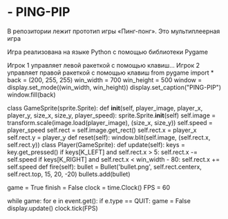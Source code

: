 # - PING-PIP
В репозитории лежит прототип игры «Пинг-понг». Это мультиплеерная игра

Игра реализована на языке Python с помощью библиотеки Pygame

Игрок 1 управляет левой ракеткой с помощью клавиш… Игрок 2 управляет правой ракеткой с помощью клавиш
from pygame import *
back = (200, 255, 255)
win_width = 700
win_height = 500
window = display.set_mode((win_width, win_height))
display.set_caption("PING-PIP")
window.fill(back)


class GameSprite(sprite.Sprite):
    def __init__(self, player_image, player_x, player_y, size_x, size_y, player_speed):
        sprite.Sprite.__init__(self)
        self.image = transform.scale(image.load(player_image), (size_x, size_y))
        self.speed = player_speed
        self.rect = self.image.get_rect()
        self.rect.x = player_x
        self.rect.y = player_y
    def reset(self):
        window.blit(self.image, (self.rect.x, self.rect.y))
class Player(GameSprite):
    def update(self):
        keys = key.get_pressed()
        if keys[K_LEFT] and self.rect.x > 5:
            self.rect.x -= self.speed
        if keys[K_RIGHT] and self.rect.x < win_width - 80:
            self.rect.x += self.speed
    def fire(self):
        bullet = Bullet('bullet.png', self.rect.centerx, self.rect.top, 15, 20, -20)
        bullets.add(bullet)

game = True
finish = False
clock = time.Clock()
FPS = 60

while game:
    for e in event.get():
        if e.type == QUIT:
            game = False
    display.update()
    clock.tick(FPS)
